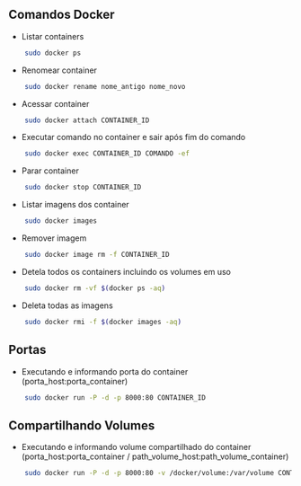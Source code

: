 ## Comandos Docker
- Listar containers
```bash
    sudo docker ps
```

- Renomear container
```bash
    sudo docker rename nome_antigo nome_novo
```

- Acessar container
```bash
    sudo docker attach CONTAINER_ID
```

- Executar comando no container e sair após fim do comando
```bash
    sudo docker exec CONTAINER_ID COMANDO -ef
```

- Parar container
```bash
    sudo docker stop CONTAINER_ID
```

- Listar imagens dos container
```bash
    sudo docker images
```

- Remover imagem
```bash
    sudo docker image rm -f CONTAINER_ID
```

- Detela todos os containers incluindo os volumes em uso
```bash
    sudo docker rm -vf $(docker ps -aq)
```

- Deleta todas as imagens
```bash
    sudo docker rmi -f $(docker images -aq)
```


## Portas
- Executando e informando porta do container (porta_host:porta_container)
```bash
    sudo docker run -P -d -p 8000:80 CONTAINER_ID
```

## Compartilhando Volumes
- Executando e informando volume compartilhado do container (porta_host:porta_container / path_volume_host:path_volume_container)
```bash
    sudo docker run -P -d -p 8000:80 -v /docker/volume:/var/volume CONTAINER_ID
```